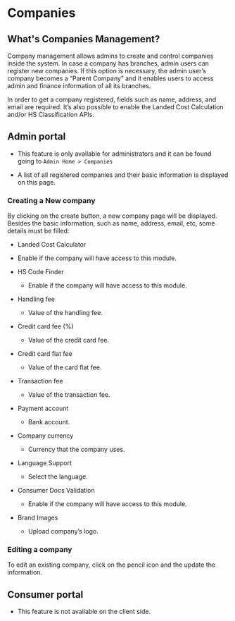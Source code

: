 # Companies

## What's Companies Management?

Company management allows admins to create and control companies inside the system. In case a company has branches, admin users can register new companies. If this option is necessary, the admin user’s company becomes a “Parent Company” and it enables users to access admin and finance information of all its branches.

In order to get a company registered, fields such as name, address, and email are required. It’s also possible to enable the Landed Cost Calculation and/or HS Classification APIs.



## Admin portal

 - This feature is only available for administrators and it can be found going to `Admin Home > Companies`

<ImageZoom
src="images/companies/companies_menu.png"
:border="true"
width="200"
/>

 - A list of all registered companies and their basic information is displayed on this page.

<ImageZoom
src="images/companies/companies_page.png"
:border="true"
width="600"
/>
### Creating a New company

 By clicking on the create button, a new company page will be displayed. Besides the basic information, such as name, address, email, etc, some details must be filled:

-  Landed Cost Calculator
  - Enable if the company will have access to this module.

- HS Code Finder
  - Enable if the company will have access to this module.

- Handling fee
  - Value of the handling fee.

- Credit card fee (%)
  - Value of the credit card fee.

- Credit card flat fee
  - Value of the card flat fee.

- Transaction fee
  - Value of the transaction fee.

- Payment account
  - Bank account.

- Company currency
  - Currency that the company uses.

- Language Support
  - Select the language.

- Consumer Docs Validation
  - Enable if the company will have access to this module.

- Brand Images
  - Upload company’s logo.


### Editing a company

 To edit an existing company, click on the pencil icon and the update the information.

<ImageZoom
src="images/companies/edit_company.png"
:border="true"
width="600"
/>

## Consumer portal
 - This feature is not available on the client side.
